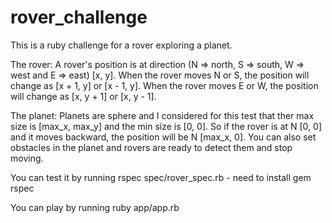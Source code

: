 # rover_challenge

This is a ruby challenge for a rover exploring a planet.

The rover:
A rover's position is at direction (N => north, S => south, W => west and E => east) [x, y].
When the rover moves N or S, the position will change as [x + 1, y] or [x - 1, y].
When the rover moves E or W, the position will change as [x, y + 1] or [x, y - 1].

The planet:
Planets are sphere and I considered for this test that ther max size is [max_x, max_y] and the min size is [0, 0].
So if the rover is at N [0, 0] and it moves backward, the position will be N [max_x, 0].
You can also set obstacles in the planet and rovers are ready to detect them and stop moving.

You can test it by running rspec spec/rover_spec.rb - need to install gem rspec

You can play by running ruby app/app.rb


